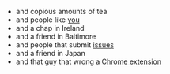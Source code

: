 - and copious amounts of tea
- and people like <a href="/contribute">you</a>
- and a chap in Ireland
- and a friend in Baltimore
- and people that submit <a href="https://github.com/Templarian/MaterialDesign/issues">issues</a>
- and a friend in Japan
- and that guy that wrong a <a href="https://chrome.google.com/webstore/detail/materialdesignicons-picke/edjaedpifkihpjkcgknfokmibkoafhme">Chrome extension</a>
